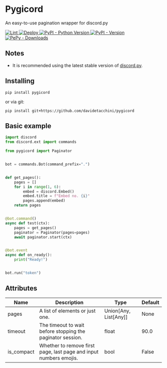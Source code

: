 # Pygicord
An easy-to-use pagination wrapper for discord.py

<a href="https://github.com/davidetacchini/pygicord/actions" traget="_blank">
	<img src="https://github.com/davidetacchini/pygicord/workflows/Lint/badge.svg" alt="Lint">
</a>
<a href="https://github.com/davidetacchini/pygicord/actions" traget="_blank">
	<img src="https://github.com/davidetacchini/pygicord/workflows/Deploy/badge.svg" alt="Deploy">
</a>
<a href="https://pypi.org/project/pygicord" traget="_blank">
   <img alt="PyPI - Python Version" src="https://img.shields.io/pypi/pyversions/pygicord"> 
</a>
<a href="https://pypi.org/project/pygicord" traget="_blank">
    <img alt="PyPI - Version" src="https://img.shields.io/pypi/v/pygicord">
</a>
<a href="https://pepy.tech/project/pygicord" traget="_blank">
	<img alt="PePy - Downloads" src="https://pepy.tech/badge/pygicord">
</a>

## Notes

* It is recommended using the latest stable version of <a href="https://discordpy.readthedocs.io/en/stable/">discord.py</a>.

## Installing

```shell
pip install pygicord
```

or via git:

```shell
pip install git+https://github.com/davidetacchini/pygicord
```

## Basic example

```py
import discord
from discord.ext import commands

from pygicord import Paginator


bot = commands.Bot(command_prefix=".")


def get_pages():
    pages = []
    for i in range(1, 6):
        embed = discord.Embed()
        embed.title = f"Embed no. {i}"
        pages.append(embed)
    return pages


@bot.command()
async def test(ctx):
    pages = get_pages()
    paginator = Paginator(pages=pages)
    await paginator.start(ctx)


@bot.event
async def on_ready():
    print("Ready!")


bot.run("token")
```

## Attributes

| Name       | Description                                                       | Type                  | Default |
|------------|-------------------------------------------------------------------|-----------------------|---------|
| pages      | A list of elements or just one.                                   | Union[Any, List[Any]] | None    |
| timeout    | The timeout to wait before stopping the paginator session.        | float                 | 90.0    |
| is_compact | Whether to remove first page, last page and input numbers emojis. | bool                  | False   |
